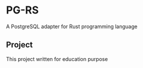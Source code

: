 # PG-RS
A PostgreSQL adapter for Rust programming language

## Project

This project written for education purpose
